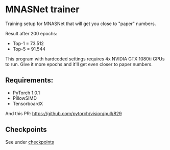 # MNASNet trainer
Training setup for MNASNet that will get you close to "paper" numbers.

Result after 200 epochs:
  * Top-1 = 73.512
  * Top-5 = 91.544
  
This program with hardcoded settings requires 4x NVIDIA GTX 1080ti GPUs to run. Give it more epochs and it'll get even closer to paper numbers.

## Requirements:

  * PyTorch 1.0.1
  * PillowSIMD
  * TensorboardX

And this PR: https://github.com/pytorch/vision/pull/829

## Checkpoints

See under [checkpoints](checkpoints)

